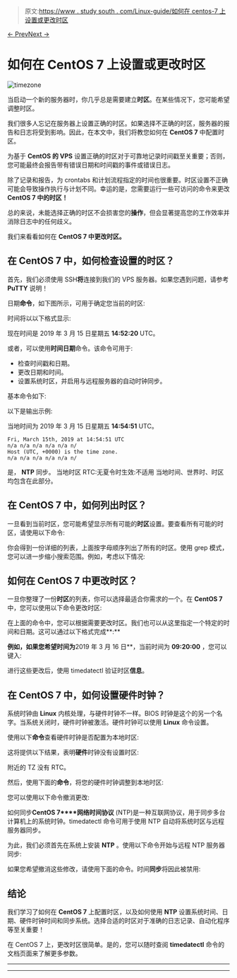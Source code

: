 > 原文:[https://www . study south . com/Linux-guide/如何在 centos-7 上设置或更改时区](https://www.studytonight.com/linux-guide/how-to-set-or-change-timezone-on-centos-7)

[← Prev](/linux-guide/how-to-install-anaconda-on-centos-7 "Install Anaconda on CentOS 7")[Next →](/linux-guide/)

# 如何在 CentOS 7 上设置或更改时区

![timezone](../Images/8116654a90c54401fbf4a435b8efb0a7.png)

当启动一个新的服务器时，你几乎总是需要建立**时区**。在某些情况下，您可能希望调整时区。

我们很多人忘记在服务器上设置正确的时区。如果选择不正确的时区，服务器的报告和日志将受到影响。因此，在本文中，我们将教您如何在 **CentOS 7** 中配置时区。

为基于 **CentOS 的 VPS** 设置正确的时区对于可靠地记录时间戳至关重要；否则，您可能最终会报告带有错误日期和时间戳的事件或错误日志。

除了记录和报告，为 crontabs 和计划流程指定的时间也很重要。时区设置不正确可能会导致操作执行与计划不同。幸运的是，您需要运行一些可访问的命令来更改 **CentOS 7 中的时区！**

总的来说，未能选择正确的时区不会损害您的**操作**，但会显著提高您的工作效率并消除日志中的任何歧义。

我们来看看如何在 **CentOS 7 中更改时区。**

## 在 CentOS 7 中，如何检查设置的时区？

首先，我们必须使用 SSH**将**连接到我们的 VPS 服务器。如果您遇到问题，请参考 **PuTTY** 说明！

日期**命令**，如下图所示，可用于确定您当前的时区:

时间将以以下格式显示:

现在时间是 2019 年 3 月 15 日星期五 **14:52:20** UTC。

或者，可以使用**时间日期**命令。该命令可用于:

*   检查时间戳和日期。
*   更改日期和时间。
*   设置系统时区，并启用与远程服务器的自动时钟同步。

基本命令如下:

以下是输出示例:

当地时间为 2019 年 3 月 15 日星期五 **14:54:51** UTC。

```
Fri, March 15th, 2019 at 14:54:51 UTC
n/a n/a n/a n/a n/a n/
Host (UTC, +0000) is the time zone.
n/a n/a n/a n/a n/a n/
```

是， **NTP** 同步。
当地时区 RTC:无夏令时生效:不适用
当地时间、世界时、时区均包含在此部分。

## 在 CentOS 7 中，如何列出时区？

一旦看到当前时区，您可能希望显示所有可能的**时区**设置。要查看所有可能的时区，请使用以下命令:

你会得到一份详细的列表，上面按字母顺序列出了所有的时区。使用 grep 模式，您可以进一步缩小搜索范围。例如，考虑以下情况:

## 如何在 CentOS 7 中更改时区？

一旦你整理了一份**时区**的列表，你可以选择最适合你需求的一个。在 **CentOS 7** 中，您可以使用以下命令更改时区:

在上面的命令中，您可以根据需要更改时区。我们也可以从这里指定一个特定的时间和日期。这可以通过以下格式完成**:**

 **例如，如果您希望时间为**2019 年 3 月 16 日**，当前时间为 **09:20:00** ，您可以键入:

进行这些更改后，使用 timedatectl 验证时区**信息**。

## 在 CentOS 7 中，如何设置硬件时钟？

系统时钟由 **Linux** 内核处理，与硬件时钟不一样。BIOS 时钟是这个的另一个名字。当系统关闭时，硬件时钟被激活。硬件时钟可以使用 **Linux** 命令设置。

使用以下**命令**查看硬件时钟是否配置为本地时区:

这将提供以下结果，表明**硬件**时钟没有设置时区:

附近的 TZ 没有 RTC。

然后，使用下面的**命令**，将您的硬件时钟调整到本地时区:

您可以使用以下命令撤消更改:

如何同步**CentOS 7****网络时间协议** (NTP)是一种互联网协议，用于同步多台计算机上的系统时钟。timedatectl 命令可用于使用 NTP 自动将系统时区与远程服务器同步。

为此，我们必须首先在系统上安装 **NTP** 。使用以下命令开始与远程 NTP 服务器同步:

如果您希望撤消这些修改，请使用下面的命令。时间**同步**将因此被禁用:

## 结论

我们学习了如何在 **CentOS 7** 上配置时区，以及如何使用 **NTP** 设置系统时间、日期、硬件时钟时间和同步系统。选择合适的时区对于准确的日志记录、自动化程序等至关重要！

在 CentOS 7 上，更改时区很简单。是的，您可以随时查阅 **timedatectl** 命令的文档页面来了解更多参数。

* * *

* * ***